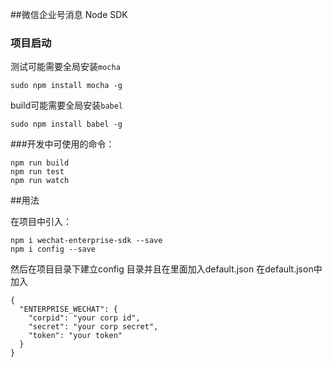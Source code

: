 ##微信企业号消息 Node SDK

### 项目启动
测试可能需要全局安装`mocha`
```
sudo npm install mocha -g
```
build可能需要全局安装`babel`

```
sudo npm install babel -g
```
###开发中可使用的命令：
```
npm run build
npm run test
npm run watch
```

##用法

在项目中引入：
```
npm i wechat-enterprise-sdk --save
npm i config --save
```
然后在项目目录下建立config 目录并且在里面加入default.json
在default.json中加入

```
{
  "ENTERPRISE_WECHAT": {
    "corpid": "your corp id",
    "secret": "your corp secret",
    "token": "your token"
  }
}

```
